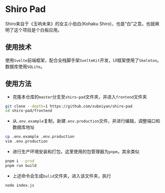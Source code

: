 # Shiro Pad

Shiro来自于《玉响未来》的女主小伯白(Kohaku Shiro)，也是“白”之意。也就阐明了这个项目是个白板应用。

## 使用技术

使用`Svelte`前端框架，配合全栈脚手架`SvelteKit`开发，UI框架使用了`Skeleton`。数据库使用`SQLite`。

## 使用方法

* 克隆本仓库的`master`分支至`shiro-pad`文件夹，并进入`frontend`文件夹

```bash
git clone --depth=1 https://github.com/xubeiyan/shiro-pad 
cd shiro-pad/frontend
```

* 从`.env.example`复制，新建`.env.production`文件，并进行编辑，调整端口和数据库地址

```bash
cp .env.example .env.production
vim .env.production
```

* 进行生产环境安装和打包，这里使用的包管理器为`pnpm`，其余类似

```bash
pnpm i --prod
pnpm run build
```

* 上述命令会生成`bulid`文件夹，进入该文件夹，执行

```bash
node index.js
```